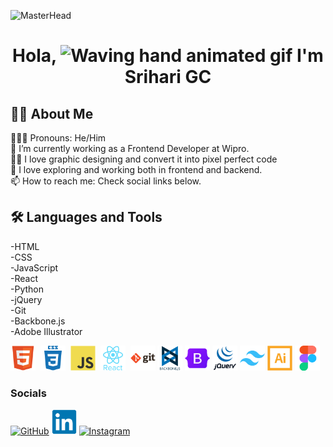 ![MasterHead](https://www.charpeni.com/static/images/arrow-functions-in-class-properties-might-not-be-as-great-as-we-think/banner.gif)
<h1 align="center"> Hola, <img src="https://raw.githubusercontent.com/nixin72/nixin72/master/wave.gif" 
         alt="Waving hand animated gif"
         height="45"
         width="45" /> I'm Srihari GC</h1>

## 👩‍💻 About Me

👩🏻‍💻 Pronouns: He/Him <br>
💼 I’m currently working as a Frontend Developer at Wipro.<br>
👨‍🔬 I love graphic designing and convert it into pixel perfect code<br>
🧭 I love exploring and working both in frontend and backend.<br>
📫 How to reach me: Check social links below.<br>


## 🛠️ Languages and Tools


-HTML <br> -CSS <br> -JavaScript <br> -React <br> -Python <br> -jQuery <br> -Git <br> -Backbone.js <br> -Adobe Illustrator

<div>
  <img src="https://github.com/devicons/devicon/blob/master/icons/html5/html5-original.svg" title="HTML5" alt="HTML" width="40" height="40"/>&nbsp;
  <img src="https://github.com/devicons/devicon/blob/master/icons/css3/css3-plain-wordmark.svg"  title="CSS3" alt="CSS" width="40" height="40"/>&nbsp;
  <img src="https://github.com/devicons/devicon/blob/master/icons/javascript/javascript-original.svg" title="JavaScript" alt="JavaScript" width="40" height="40"/>&nbsp;
  <img src="https://github.com/devicons/devicon/blob/master/icons/react/react-original-wordmark.svg" title="React" alt="React" width="40" height="40"/>&nbsp;
  <img src="https://github.com/devicons/devicon/blob/master/icons/git/git-original-wordmark.svg" title="Git" **alt="Git" width="40" height="40"/>
  <img src="https://github.com/devicons/devicon/blob/master/icons/backbonejs/backbonejs-original-wordmark.svg" title="Backbone.js" **alt="Backbone.js" width="40" height="40"/>
  <img src="https://github.com/devicons/devicon/blob/master/icons/bootstrap/bootstrap-original.svg" title="Bootstrap" **alt="Bootstrap" width="40" height="40"/>
  <img src="https://github.com/devicons/devicon/blob/master/icons/jquery/jquery-original-wordmark.svg" title="jQuery" **alt="jQuery" width="40" height="40"/>
  <img src="https://github.com/devicons/devicon/blob/master/icons/tailwindcss/tailwindcss-original.svg" title="Tailwind CSS" **alt="Tailwind CSS" width="40" height="40"/>
  <img src="https://github.com/devicons/devicon/blob/master/icons/illustrator/illustrator-line.svg" title="Adobe Illustrator" **alt="Adobe Illustrator" width="40" height="40"/>
  <img src="https://github.com/devicons/devicon/blob/master/icons/figma/figma-original.svg" title="Figma" **alt="Figma" width="40" height="40"/>
	
</div>
<!---
Srihari3601/Srihari3601 is a ✨ special ✨ repository because its `README.md` (this file) appears on your GitHub profile.
You can click the Preview link to take a look at your changes.
--->

### Socials

<p align="left">
	<a href="https://github.com/Srihari3601"><img src="https://raw.githubusercontent.com/danielcranney/readme-generator/main/public/icons/socials/github.svg" alt="GitHub" width="40" height="40"/></a>
	<a href="https://www.linkedin.com/in/sriharigc/"><img src="https://github.com/devicons/devicon/blob/master/icons/linkedin/linkedin-original.svg" alt="LinkedIn" width="40" height="40"/></a>
	<a href="https://www.instagram.com/srihari_5121/"><img src="https://github.com/dheereshagrwal/colored-icons/blob/master/public/icons/instagram/instagram.svg" alt="Instagram" width="40" height="40"/></a>
</p>

